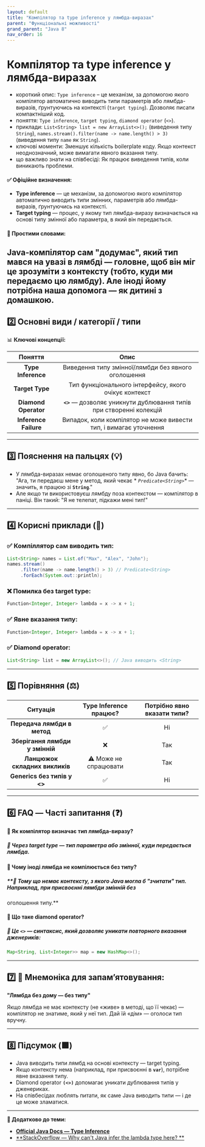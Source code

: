 ```yaml
---
layout: default
title: "Компілятор та type inference у лямбда-виразах"
parent: "Функціональні можливості"
grand_parent: "Java 8"
nav_order: 16
---
```


# Компілятор та type inference у лямбда-виразах

* короткий опис: `Type inference` – це механізм, за допомогою якого компілятор автоматично виводить типи параметрів або
  лямбда-виразів, ґрунтуючись на контексті (`target typing`). Дозволяє писати компактніший код.
* поняття: `Type inference`, `target typing`, `diamond operator` (`<>`).
* приклади: `List<String> list = new ArrayList<>();` (виведення типу `String`),
  `names.stream().filter(name -> name.length() > 3)` (виведення типу `name` як `String`).
* ключові моменти: Зменшує кількість boilerplate коду. Якщо контекст неоднозначний, може вимагати явного вказання типу.
* що важливо знати на співбесіді: Як працює виведення типів, коли виникають проблеми.

#### **✅ Офіційне визначення:**

* **Type inference** — це механізм, за допомогою якого компілятор автоматично виводить типи змінних, параметрів або
  лямбда-виразів, ґрунтуючись на контексті.
* **Target typing** — процес, у якому тип лямбда-виразу визначається на основі типу змінної або параметра, в який він
  передається.

#### **🧠 Простими словами:**

Java-компілятор сам "додумає", який тип мався на увазі в лямбді — головне, щоб він міг це зрозуміти з контексту (тобто, куди ми передаємо цю лямбду). Але іноді йому потрібна наша допомога — як дитині з домашкою.
---

## **2️⃣ Основні види / категорії / типи**

📊 **Ключові концепції:**

|        Поняття        |                                 Опис                                 |
|:---------------------:|:--------------------------------------------------------------------:|
|  **Type Inference**   |         Виведення типу змінної/лямбди без явного оголошення          |
|    **Target Type**    |        Тип функціонального інтерфейсу, якого очікує контекст         |
| **Diamond Operator**  | **`<>`** — дозволяє уникнути дублювання типів при створенні колекцій |
| **Inference Failure** |  Випадок, коли компілятор не може вивести тип, і вимагає уточнення   |

---

## **3️⃣ Пояснення на пальцях (💡)**

* У лямбда-виразах немає оголошеного типу явно, бо Java бачить: "Ага, ти передаєш мене у метод, який чекає *
  *`Predicate<String>`** — значить, я працюю зі **`String`**."
* Але якщо ти використовуєш лямбду поза контекстом — компілятор в паніці. Він такий: "Я не телепат, підкажи мені тип\!"

---

## **4️⃣ Корисні приклади (🧪)**

### **✅ Компіллятор сам виводить тип:**

```java
List<String> names = List.of("Max", "Alex", "John");
names.stream()
     .filter(name -> name.length() > 3) // Predicate<String>
     .forEach(System.out::println);
```
### **❌ Помилка без target type:**


```java
Function<Integer, Integer> lambda = x -> x + 1;
```
### **✅ Явне вказання типу:**

```java
Function<Integer, Integer> lambda = x -> x + 1;
```
### **✅ Diamond operator:**


```java
List<String> list = new ArrayList<>(); // Java виводить <String>
```
---

## **5️⃣ Порівняння (⚖️)**

|            Ситуація             | Type Inference працює? | Потрібно явно вказати типи? |
|:-------------------------------:|:----------------------:|:---------------------------:|
|   **Передача лямбди в метод**   |           ✅            |             Ні              |
| **Зберігання лямбди у змінній** |           ❌            |             Так             |
| **Ланцюжок складних викликів**  | ⚠️ Може не спрацювати  |             Так             |
|  **Generics без типів у \<\>**  |           ✅            |             Ні              |

---

## **6️⃣ FAQ — Часті запитання (❓)**

#### **🔹 Як компілятор визначає тип лямбда-виразу?**

##### **💬 Через target type — тип параметра або змінної, куди передається лямбда.**

####  

#### **🔹 Чому іноді лямбда не компілюється без типу?**

##### **💬 Тому що немає контексту, з якого Java могла б "зчитати" тип. Наприклад, при присвоєнні лямбди змінній без
оголошення типу.**

####  

#### **🔹 Що таке diamond operator?**

##### **💬 Це `<>` — синтаксис, який дозволяє уникати повторного вказання дженериків:**

```java
Map<String, List<Integer>> map = new HashMap<>();
```
---

## **7️⃣ 🧠 Мнемоніка для запам’ятовування:**

**"Лямбда без дому — без типу"**

Якщо лямбда не має контексту (не «живе» в методі, що її чекає) — компілятор не знатиме, який у неї тип. Дай їй «дім» —
оголоси тип вручну.

---

## **8️⃣ Підсумок (🟩)**

* Java виводить типи лямбд на основі контексту — target typing.
* Якщо контексту нема (наприклад, при присвоєнні в **`var`**), потрібне явне вказання типу.
* Diamond operator **`(<>)`** допомагає уникати дублювання типів у дженериках.
* На співбесідах люблять питати, як саме Java виводить типи — і де це може зламатися.

---

**🔗 Додатково до теми:**

* [**Official Java Docs — Type Inference**](https://docs.oracle.com/javase/specs/jls/se17/html/jls-18.html)
* [**StackOverflow — Why can't Java infer the lambda type here?
  **](https://stackoverflow.com/questions/29008553/why-cant-java-infer-the-lambda-type-here)